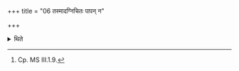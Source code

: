 +++
title = "06 तस्मादग्निचितः पापन् न"

+++

<details><summary>थिते</summary>

6. Therefore one should not speak evil against him who has performed (the ritual of) fire-altar-building; (similarly) of him who holds fire (in the pan) (or) of him who knows (the ritual of) the fire-altar-building.[^1]   

[^1]: Cp. MS III.1.9. 

</details>
